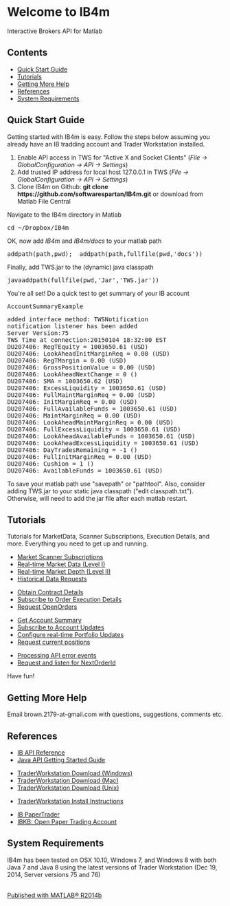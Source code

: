 <html><head>
      <meta http-equiv="Content-Type" content="text/html; charset=utf-8">
      <link rel="stylesheet" type="text/css" href="README.css">
<meta name="generator" content="MATLAB 8.4"><link rel="schema.DC" href="http://purl.org/dc/elements/1.1/"><meta name="DC.date" content="2015-01-04"><meta name="DC.source" content="index.m"><style type="text/css">
  </style></head><body><div class="content"><h1>Welcome to IB4m</h1><p>Interactive Brokers API for Matlab</p><h2>Contents</h2><div><ul><li><a href="#1">Quick Start Guide</a></li><li><a href="#7">Tutorials</a></li><li><a href="#9">Getting More Help</a></li><li><a href="#10">References</a></li><li><a href="#11">System Requirements</a></li></ul></div><h2>Quick Start Guide<a name="1"></a></h2><p>Getting started with IB4m is easy.  Follow the steps below assuming you already have an IB tradding account and Trader Workstation installed.</p><div><ol><li>Enable API access in TWS for "Active X and Socket Clients" (<i>File -&gt; GlobalConfiguration -&gt; API -&gt; Settings</i>)</li><li>Add trusted IP address for local host 127.0.0.1 in TWS (<i>File -&gt; GlobalConfiguration -&gt; API -&gt; Settings</i>)</li><li>Clone IB4m on Github: <b>git clone https://github.com/softwarespartan/IB4m.git</b> or download from Matlab File Central</li></ol></div><p>Navigate to the IB4m directory in Matlab</p><pre class="codeinput">cd <span class="string">~/Dropbox/IB4m</span>
</pre><p>OK, now add <i>IB4m</i> and <i>IB4m/docs</i> to your matlab path</p><pre class="codeinput">addpath(path,pwd);  addpath(path,fullfile(pwd,<span class="string">'docs'</span>))
</pre><p>Finally, add TWS.jar to the (dynamic) java classpath</p><pre class="codeinput">javaaddpath(fullfile(pwd,<span class="string">'Jar'</span>,<span class="string">'TWS.jar'</span>))
</pre><p>You're all set!  Do a quick test to get summary of your IB account</p><pre class="codeinput">AccountSummaryExample
</pre><pre class="codeoutput">added interface method: TWSNotification
notification listener has been added
Server Version:75
TWS Time at connection:20150104 18:32:00 EST
DU207406: RegTEquity = 1003650.61 (USD)
DU207406: LookAheadInitMarginReq = 0.00 (USD)
DU207406: RegTMargin = 0.00 (USD)
DU207406: GrossPositionValue = 0.00 (USD)
DU207406: LookAheadNextChange = 0 ()
DU207406: SMA = 1003650.62 (USD)
DU207406: ExcessLiquidity = 1003650.61 (USD)
DU207406: FullMaintMarginReq = 0.00 (USD)
DU207406: InitMarginReq = 0.00 (USD)
DU207406: FullAvailableFunds = 1003650.61 (USD)
DU207406: MaintMarginReq = 0.00 (USD)
DU207406: LookAheadMaintMarginReq = 0.00 (USD)
DU207406: FullExcessLiquidity = 1003650.61 (USD)
DU207406: LookAheadAvailableFunds = 1003650.61 (USD)
DU207406: LookAheadExcessLiquidity = 1003650.61 (USD)
DU207406: DayTradesRemaining = -1 ()
DU207406: FullInitMarginReq = 0.00 (USD)
DU207406: Cushion = 1 ()
DU207406: AvailableFunds = 1003650.61 (USD)
</pre><p>To save your matlab path use "savepath" or "pathtool". Also, consider adding TWS.jar to your static java classpath ("edit classpath.txt"). Otherwise, will need to add the jar file after each matlab restart.</p><h2>Tutorials<a name="7"></a></h2><p>Tutorials for MarketData, Scanner Subscriptions, Execution Details, and more.  Everything you need to get up and running.</p><div><ul><li><a href="http://softwarespartan.github.io/IB4m/docs/html/ScannerSubscriptionExample.html">Market Scanner Subscriptions</a></li><li><a href="http://softwarespartan.github.io/IB4m/docs/html/MarketDataExample.html">Real-time Market Data (Level I)</a></li><li><a href="http://softwarespartan.github.io/IB4m/docs/html/MarketDepthExample.html">Real-time Market Depth (Level II)</a></li><li><a href="http://softwarespartan.github.io/IB4m/docs/html/HistoricalDataExample.html">Historical Data Requests</a></li></ul></div><div><ul><li><a href="http://softwarespartan.github.io/IB4m/docs/html/ContractDetailsExample.html">Obtain Contract Details</a></li><li><a href="http://softwarespartan.github.io/IB4m/docs/html/ExecutionDetailsExample.html">Subscribe to Order Execution Details</a></li><li><a href="http://softwarespartan.github.io/IB4m/docs/html/OpenOrdersExample.html">Request OpenOrders</a></li></ul></div><div><ul><li><a href="http://softwarespartan.github.io/IB4m/docs/html/AccountSummaryExample.html">Get Account Summary</a></li><li><a href="http://softwarespartan.github.io/IB4m/docs/html/AccountUpdatesExample.html">Subscribe to Account Updates</a></li><li><a href="http://softwarespartan.github.io/IB4m/docs/html/PortfolioUpdateExample.html">Configure real-time Portfolio Updates</a></li><li><a href="http://softwarespartan.github.io/IB4m/docs/html/PositionsExample.html">Request current positions</a></li></ul></div><div><ul><li><a href="http://softwarespartan.github.io/IB4m/docs/html/ErrorExample.html">Processing API error events</a></li><li><a href="http://softwarespartan.github.io/IB4m/docs/html/NextOrderIdExample.html">Request and listen for NextOrderId</a></li></ul></div><p>Have fun!</p><h2>Getting More Help<a name="9"></a></h2><p>Email brown.2179-at-gmail.com with questions, suggestions, comments etc.</p><h2>References<a name="10"></a></h2><div><ul><li><a href="http://www.interactivebrokers.com/download/newMark/PDFs/APIprintable.pdf">IB API Reference</a></li><li><a href="https://www.interactivebrokers.com/download/JavaAPIGettingStarted.pdf">Java API Getting Started Guide</a></li></ul></div><div><ul><li><a href="https://www.interactivebrokers.com/en/?f=%2Fen%2Fcontrol%2Fsystemstandalone.php%3Fos%3Dwin%26amp%3Bib_entity%3D">TraderWorkstation Download (Windows)</a></li><li><a href="https://www.interactivebrokers.com/en/?f=%2Fen%2Fcontrol%2Fsystemstandalone.php%3Fos%3Dmac%26amp%3Bib_entity%3D">TraderWorkstation Download (Mac)</a></li><li><a href="https://www.interactivebrokers.com/en/?f=%2Fen%2Fcontrol%2Fsystemstandalone.php%3Fos%3Dunix%26amp%3Bib_entity%3D">TraderWorkstation Download (Unix)</a></li></ul></div><div><ul><li><a href="https://www.interactivebrokers.com/en/?f=%2Fen%2Fsoftware%2FinstallationInstructions.php">TraderWorkstation Install Instructions</a></li></ul></div><div><ul><li><a href="https://www.interactivebrokers.com/en/index.php?f=tws&amp;p=papertrader">IB PaperTrader</a></li><li><a href="http://ibkb.interactivebrokers.com/node/663">IBKB: Open Paper Trading Account</a></li></ul></div><h2>System Requirements<a name="11"></a></h2><p>IB4m has been tested on OSX 10.10, Windows 7, and Windows 8 with both Java 7 and Java 8 using the latest versions of Trader Workstation (Dec 19, 2014, Server versions 75 and 76)</p><p class="footer"><br><a href="http://www.mathworks.com/products/matlab/">Published with MATLAB&reg; R2014b</a><br></p></div>
</body></html>
